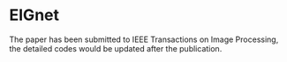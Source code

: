 # EIGnet
The paper has been submitted to IEEE Transactions on Image Processing, the detailed codes would be updated after the publication.
